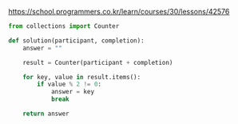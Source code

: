 
https://school.programmers.co.kr/learn/courses/30/lessons/42576

```python
from collections import Counter

def solution(participant, completion):
    answer = ""

    result = Counter(participant + completion)

    for key, value in result.items():
        if value % 2 != 0:
            answer = key
            break

    return answer
```